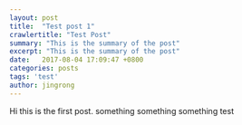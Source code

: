 ```yaml
---
layout: post
title:  "Test post 1"
crawlertitle: "Test Post"
summary: "This is the summary of the post"
excerpt: "This is the summary of the post"
date:   2017-08-04 17:09:47 +0800
categories: posts
tags: 'test'
author: jingrong
---
```

Hi this is the first post. something something something test
